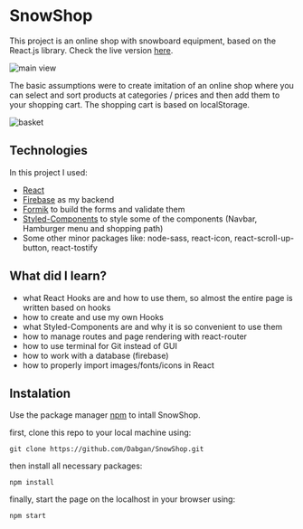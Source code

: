 # SnowShop

This project is an online shop with snowboard equipment, based on the React.js library. Check the live version [here](https://snow-shop.netlify.app).

![main view](https://i.imgur.com/YIF0kwX.png "main page preview")

The basic assumptions were to create imitation of an online shop where you can select and sort products at categories / prices and then add them to your shopping cart. The shopping cart is based on localStorage.

![basket](https://i.imgur.com/Mk4JuyZ.png "shopping cart preview")

## Technologies

In this project I used:

-   [React](https://pl.reactjs.org/)
-   [Firebase](https://firebase.google.com/) as my backend
-   [Formik](https://jaredpalmer.com/formik/) to build the forms and validate them
-   [Styled-Components](https://styled-components.com/) to style some of the components (Navbar, Hamburger menu and shopping path)
-   Some other minor packages like: node-sass, react-icon, react-scroll-up-button, react-tostify

## What did I learn?

-   what React Hooks are and how to use them, so almost the entire page is written based on hooks
-   how to create and use my own Hooks
-   what Styled-Components are and why it is so convenient to use them
-   how to manage routes and page rendering with react-router
-   how to use terminal for Git instead of GUI
-   how to work with a database (firebase)
-   how to properly import images/fonts/icons in React

## Instalation

Use the package manager [npm](https://www.npmjs.com/) to intall SnowShop.

first, clone this repo to your local machine using:

```
git clone https://github.com/Dabgan/SnowShop.git
```

then install all necessary packages:

```
npm install
```

finally, start the page on the localhost in your browser using:

```
npm start
```
